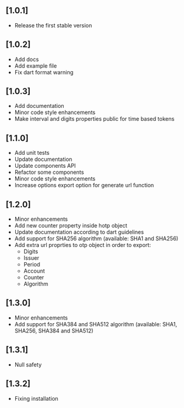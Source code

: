 ## [1.0.1]

* Release the first stable version

## [1.0.2]

* Add docs
* Add example file
* Fix dart format warning

## [1.0.3]

* Add documentation
* Minor code style enhancements
* Make interval and digits properties public for time based tokens

## [1.1.0]

* Add unit tests
* Update documentation
* Update components API
* Refactor some components
* Minor code style enhancements
* Increase options export option for generate url function

## [1.2.0]

* Minor enhancements
* Add new counter property inside hotp object
* Update documentation according to dart guidelines
* Add support for SHA256 algorithm (available: SHA1 and SHA256)
* Add extra url proprties to otp object in order to export:
  * Digits
  * Issuer
  * Period
  * Account
  * Counter
  * Algorithm

## [1.3.0]

* Minor enhancements
* Add support for SHA384 and SHA512 algorithm (available: SHA1, SHA256, SHA384 and SHA512)

## [1.3.1]

* Null safety

## [1.3.2]

* Fixing installation